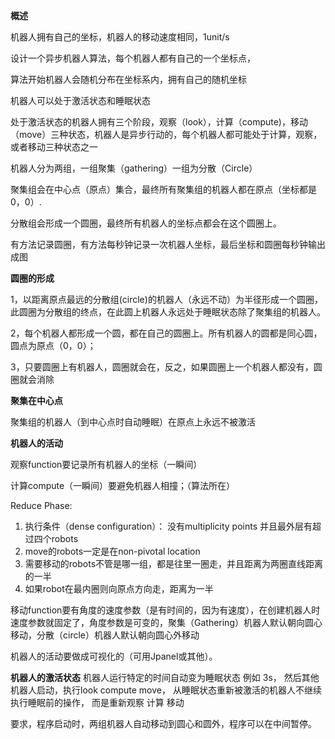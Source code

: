 **概述**

机器人拥有自己的坐标，机器人的移动速度相同，1unit/s

设计一个异步机器人算法，每个机器人都有自己的一个坐标点，

算法开始机器人会随机分布在坐标系内，拥有自己的随机坐标

机器人可以处于激活状态和睡眠状态

处于激活状态的机器人拥有三个阶段，观察（look），计算（compute)，移动（move）三种状态，机器人是异步行动的，每个机器人都可能处于计算，观察，或者移动三种状态之一

机器人分为两组，一组聚集（gathering）一组为分散（Circle）

聚集组会在中心点（原点）集合，最终所有聚集组的机器人都在原点（坐标都是0，0）.

分散组会形成一个圆圈，最终所有机器人的坐标点都会在这个圆圈上。

有方法记录圆圈，有方法每秒钟记录一次机器人坐标，最后坐标和圆圈每秒钟输出成图

**圆圈的形成**

1，以距离原点最远的分散组(circle)的机器人（永远不动）为半径形成一个圆圈，此圆圈为分散组的终点，在此圆上机器人永远处于睡眠状态除了聚集组的机器人。

2，每个机器人都形成一个圆，都在自己的圆圈上。所有机器人的圆都是同心圆，圆点为原点（0，0）；

3，只要圆圈上有机器人，圆圈就会在，反之，如果圆圈上一个机器人都没有，圆圈就会消除

**聚集在中心点**

聚集组的机器人（到中心点时自动睡眠）在原点上永远不被激活

**机器人的活动**

观察function要记录所有机器人的坐标（一瞬间）

计算compute（一瞬间）要避免机器人相撞；（算法所在）

Reduce Phase:
1. 执行条件（dense configuration）： 没有multiplicity points 并且最外层有超过四个robots
2. move的robots一定是在non-pivotal location
3. 需要移动的robots不管是哪一组，都是往里一圈走，并且距离为两圈直线距离的一半
4. 如果robot在最内圈则向原点方向走，距离为一半 

移动function要有角度的速度参数（是有时间的，因为有速度），在创建机器人时速度参数就固定了，角度参数是可变的，聚集（Gathering）机器人默认朝向圆心移动，分散（circle）机器人默认朝向圆心外移动

机器人的活动要做成可视化的（可用Jpanel或其他）。

**机器人的激活状态**
机器人运行特定的时间自动变为睡眠状态 例如 3s， 然后其他机器人启动，执行look compute move， 从睡眠状态重新被激活的机器人不继续执行睡眠前的操作， 而是重新观察 计算 移动



要求，程序启动时，两组机器人自动移动到圆心和圆外，程序可以在中间暂停。













